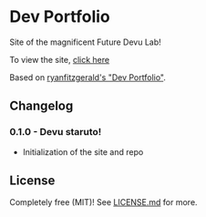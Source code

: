 # Dev Portfolio

Site of the magnificent Future Devu Lab!

To view the site, [click here](http://futuredevulab.github.io/)

Based on [ryanfitzgerald's "Dev Portfolio"](https://github.com/RyanFitzgerald/devportfolio).

## Changelog

### 0.1.0 - Devu staruto!

* Initialization of the site and repo

## License

Completely free (MIT)! See [LICENSE.md](LICENSE.md) for more.
